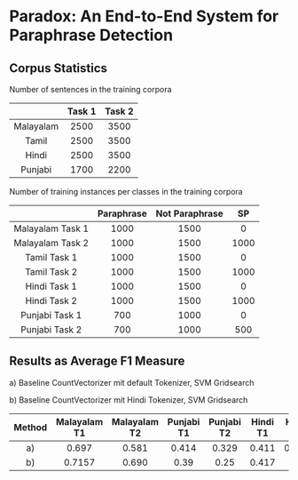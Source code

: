 # Paradox: An End-to-End System for Paraphrase Detection


## Corpus Statistics

Number of sentences in the training corpora

|     | Task 1 | Task 2 |
|:---:|:------:|:------:|
| Malayalam |  2500 | 3500  |
| Tamil | 2500  | 3500  |
| Hindi | 2500  | 3500  |
| Punjabi | 1700  | 2200  |


Number of training instances per classes in the training corpora

|     | Paraphrase | Not Paraphrase | SP |
|:---:|:------:|:------:|:------:|
| Malayalam Task 1 |  1000 | 1500  | 0 |
| Malayalam Task 2 |  1000 | 1500  | 1000 |
| Tamil Task 1 |  1000 | 1500  | 0 |
| Tamil Task 2 |  1000 | 1500  | 1000 |
| Hindi Task 1 |  1000 | 1500  | 0 |
| Hindi Task 2 |  1000 | 1500  | 1000 |
| Punjabi Task 1 |  700 | 1000  | 0 |
| Punjabi Task 2 |  700 | 1000  | 500 |


## Results as Average F1 Measure

a) Baseline CountVectorizer mit default Tokenizer, SVM Gridsearch

b) Baseline CountVectorizer mit Hindi Tokenizer, SVM Gridsearch

| Method    | Malayalam T1 | Malayalam T2 | Punjabi T1 | Punjabi T2 | Hindi T1 | Hindi T2 | Tamil T1 | Tamil T2 |
|:---:|:------:|:------:|:------:|:------:|:------:|:------:|:------:|:------:|
| a) |  0.697  |  0.581 | 0.414 | 0.329| 0.411 | 0.496 | 0.825 | 0.626 |
| b) |  0.7157 |  0.690 | 0.39  | 0.25 | 0.417 | | 0.845 | 0.613 |

